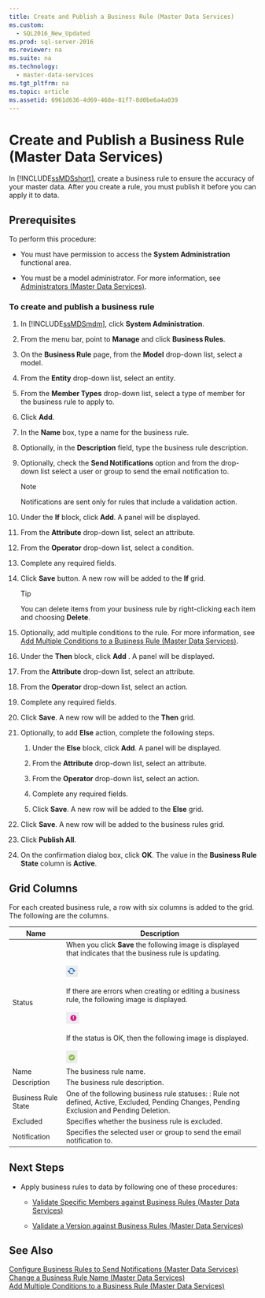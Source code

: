 ```yaml
---
title: Create and Publish a Business Rule (Master Data Services)
ms.custom: 
  - SQL2016_New_Updated
ms.prod: sql-server-2016
ms.reviewer: na
ms.suite: na
ms.technology: 
  - master-data-services
ms.tgt_pltfrm: na
ms.topic: article
ms.assetid: 6961d636-4d69-468e-81f7-8d0be6a4a039
---
```

# Create and Publish a Business Rule (Master Data Services)
  In [!INCLUDE[ssMDSshort](../../Token\Other/ssMDSshort_md.md)], create a business rule to ensure the accuracy of your master data. After you create a rule, you must publish it before you can apply it to data.  
  
## Prerequisites  
 To perform this procedure:  
  
-   You must have permission to access the **System Administration** functional area.  
  
-   You must be a model administrator. For more information, see [Administrators &#40;Master Data Services&#41;](../Topic/Administrators%20\(Master%20Data%20Services\).md).  
  
### To create and publish a business rule  
  
1.  In [!INCLUDE[ssMDSmdm](../../Token\Other/ssMDSmdm_md.md)], click **System Administration**.  
  
2.  From the menu bar, point to **Manage** and click **Business Rules**.  
  
3.  On the **Business Rule** page, from the **Model** drop\-down list, select a model.  
  
4.  From the **Entity** drop\-down list, select an entity.  
  
5.  From the **Member Types** drop\-down list, select a type of member for the business rule to apply to.  
  
6.  Click **Add**.  
  
7.  In the **Name** box, type a name for the business rule.  
  
8.  Optionally, in the **Description** field, type the business rule description.  
  
9. Optionally, check the **Send Notifications** option and from the drop\-down list select a user or group to send the email notification to.  
  
    > [!NOTE]  
    >  Notifications are sent only for rules that include a validation action.  
  
10. Under the **If** block, click **Add**. A panel will be displayed.  
  
11. From the **Attribute** drop\-down list, select an attribute.  
  
12. From the **Operator** drop\-down list, select a condition.  
  
13. Complete any required fields.  
  
14. Click **Save** button. A new row will be added to the **If** grid.  
  
    > [!TIP]  
    >  You can delete items from your business rule by right\-clicking each item and choosing **Delete**.  
  
15. Optionally, add multiple conditions to the rule. For more information, see [Add Multiple Conditions to a Business Rule &#40;Master Data Services&#41;](../Topic/Add%20Multiple%20Conditions%20to%20a%20Business%20Rule%20\(Master%20Data%20Services\).md).  
  
16. Under the **Then** block, click **Add** . A panel will be displayed.  
  
17. From the **Attribute** drop\-down list, select an attribute.  
  
18. From the **Operator** drop\-down list, select an action.  
  
19. Complete any required fields.  
  
20. Click **Save**. A new row will be added to the **Then** grid.  
  
21. Optionally, to add **Else** action, complete the following steps.  
  
    1.  Under the **Else** block, click **Add**. A panel will be displayed.  
  
    2.  From the **Attribute** drop\-down list, select an attribute.  
  
    3.  From the **Operator** drop\-down list, select an action.  
  
    4.  Complete any required fields.  
  
    5.  Click **Save**. A new row will be added to the **Else** grid.  
  
22. Click **Save**. A new row will be added to the business rules grid.  
  
23. Click **Publish All**.  
  
24. On the confirmation dialog box, click **OK**. The value in the **Business Rule State** column is **Active**.  
  
## Grid Columns  
 For each created business rule, a row with six columns is added to the grid. The following are the columns.  
  
|Name|Description|  
|----------|-----------------|  
|Status|When you click **Save** the following image is displayed that indicates that the business rule is updating.<br /><br /> ![mds_BR_refresh](../../Images\Image\ImageNotContaina/mds_BR_refresh.png "mds_BR_refresh")<br /><br /> If there are errors when creating or editing a business rule, the following image is displayed.<br /><br /> ![mds_br_error](../../Images\Image\ImageNotContaina/mds_BR_error.png "mds_BR_error")<br /><br /> If the status is OK, then the following image is displayed.<br /><br /> ![mds_BR_success](../../Images\Image\ImageNotContaina/mds_BR_success.png "mds_BR_success")|  
|Name|The business rule name.|  
|Description|The business rule description.|  
|Business Rule State|One of the following business rule statuses: : Rule not defined, Active, Excluded, Pending Changes, Pending Exclusion and Pending Deletion.|  
|Excluded|Specifies whether the business rule is excluded.|  
|Notification|Specifies the selected user or group to send the email notification to.|  
  
## Next Steps  
  
-   Apply business rules to data by following one of these procedures:  
  
    -   [Validate Specific Members against Business Rules &#40;Master Data Services&#41;](../Topic/Validate%20Specific%20Members%20against%20Business%20Rules%20\(Master%20Data%20Services\).md)  
  
    -   [Validate a Version against Business Rules &#40;Master Data Services&#41;](../Topic/Validate%20a%20Version%20against%20Business%20Rules%20\(Master%20Data%20Services\).md)  
  
## See Also  
 [Configure Business Rules to Send Notifications &#40;Master Data Services&#41;](../Topic/Configure%20Business%20Rules%20to%20Send%20Notifications%20\(Master%20Data%20Services\).md)   
 [Change a Business Rule Name &#40;Master Data Services&#41;](../Topic/Change%20a%20Business%20Rule%20Name%20\(Master%20Data%20Services\).md)   
 [Add Multiple Conditions to a Business Rule &#40;Master Data Services&#41;](../Topic/Add%20Multiple%20Conditions%20to%20a%20Business%20Rule%20\(Master%20Data%20Services\).md)  
  
  